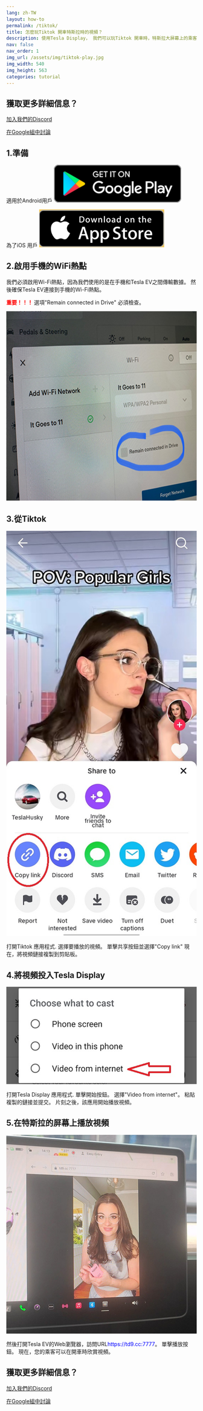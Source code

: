 ```yaml
---
lang: zh-TW
layout: how-to
permalink: /tiktok/
title: 怎麼玩Tiktok 開車特斯拉時的視頻？
description: 使用Tesla Display， 我們可以玩Tiktok 開車時，特斯拉大屏幕上的乘客的視頻。
nav: false
nav_order: 1
img_url: /assets/img/tiktok-play.jpg
img_width: 540
img_height: 563
categories: tutorial
---
```

<!-- _pages/tiktok.md -->

## 獲取更多詳細信息？
<p> <a href ="https://discord.gg/Tvbs9uWcN9" 目標="_blank">加入我們的Discord</a> </p>
<p> <a href ="https://groups.google.com/g/tesla-display" 目標="_blank">在Google組中討論</a> </p>

## 1.準備
適用於Android用戶
<a id ="googleplay" href ="https://play.google.com/store/apps/details?id=io.github.blackpill.tesladisplay&referrer=utm_source%3Dgithub%26utm_medium%3Dorganic">
<img src="/assets/img/google-play-badge.svg" height="100px">
</a>

為了iOS 用戶
<a id ="appstore" href ="https://apps.apple.com/app/tesdisplay-screen-mirror/id6469987744">
<img src="/assets/img/app-store-badge.png" height="100px">
</a>

## 2.啟用手機的WiFi熱點
<p>我們必須啟用Wi-Fi熱點，因為我們使用的是在手機和Tesla EV之間傳輸數據。
然後確保Tesla EV連接到手機的Wi-Fi熱點。</p>
<p><span style="color: red"> <b>重要！！！ </b></span> 選項"Remain connected in Drive" 必須檢查。</p>
<img src="/assets/img/wifi-connected.jpg" height="500px"></a>

## 3.從Tiktok
<p style="text-align: center;">
<img src="/assets/img/tiktok-share.jpg" alt="The screenshot of copying Tiktok video link" width="540px">
</p>
打開Tiktok 應用程式.
選擇要播放的視頻。
單擊共享按鈕並選擇"Copy link"
現在，將視頻鏈接複製到剪貼板。

## 4.將視頻投入Tesla Display
<p style="text-align: center;">
<img src="/assets/img/video-internet.jpg" alt="Cast Tiktok video in Tesla Display app" width="540px">
</p>
打開Tesla Display 應用程式.
單擊開始按鈕。
選擇"Video from internet"。
粘貼複製的鏈接並提交。
片刻之後，該應用開始播放視頻。

## 5.在特斯拉的屏幕上播放視頻
<p style="text-align: center;">
<img src="/assets/img/tiktok-play.jpg" alt="Playing Tiktok video while driving Tesla" width="540px">
</p>
然後打開Tesla EV的Web瀏覽器，訪問URL<span style="color:blue">https://td9.cc:7777</span>。
單擊播放按鈕。
現在，您的乘客可以在開車時欣賞視頻。

## 獲取更多詳細信息？
<p> <a href ="https://discord.gg/Tvbs9uWcN9" 目標="_blank">加入我們的Discord</a> </p>
<p> <a href ="https://groups.google.com/g/tesla-display" 目標="_blank">在Google組中討論</a> </p>


